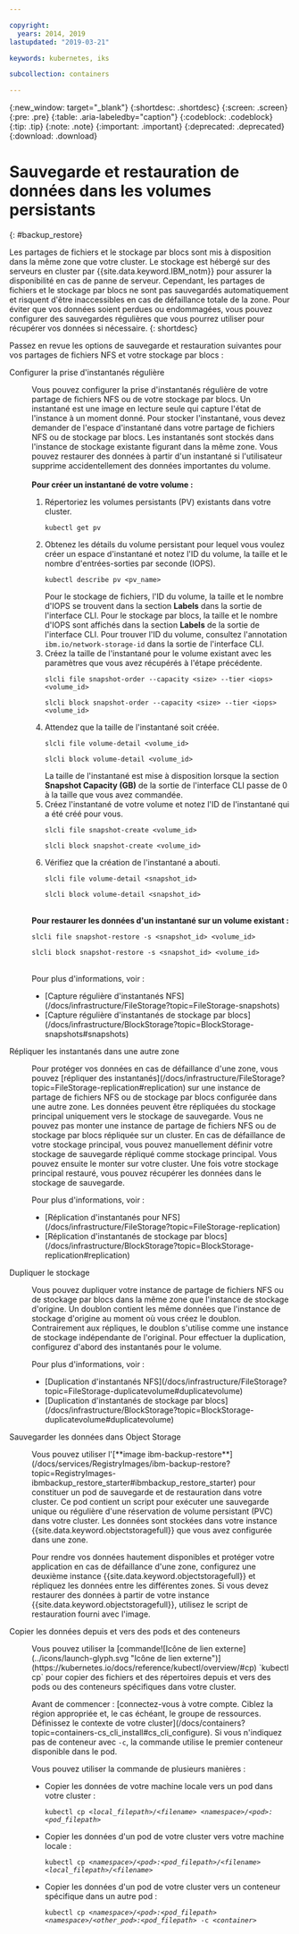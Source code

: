 ```yaml
---

copyright:
  years: 2014, 2019
lastupdated: "2019-03-21"

keywords: kubernetes, iks

subcollection: containers

---
```


{:new_window: target="_blank"}
{:shortdesc: .shortdesc}
{:screen: .screen}
{:pre: .pre}
{:table: .aria-labeledby="caption"}
{:codeblock: .codeblock}
{:tip: .tip}
{:note: .note}
{:important: .important}
{:deprecated: .deprecated}
{:download: .download}



# Sauvegarde et restauration de données dans les volumes persistants
{: #backup_restore}

Les partages de fichiers et le stockage par blocs sont mis à disposition dans la même zone que votre cluster. Le stockage est hébergé sur des serveurs en cluster par {{site.data.keyword.IBM_notm}} pour assurer la disponibilité en cas de panne de serveur. Cependant, les partages de fichiers et le stockage par blocs ne sont pas sauvegardés automatiquement et risquent d'être inaccessibles en cas de défaillance totale de la zone. Pour éviter que vos données soient perdues ou endommagées, vous pouvez configurer des sauvegardes régulières que vous pourrez utiliser pour récupérer vos données si nécessaire.
{: shortdesc}

Passez en revue les options de sauvegarde et restauration suivantes pour vos partages de fichiers NFS et votre stockage par blocs :

<dl>
  <dt>Configurer la prise d'instantanés régulière</dt>
  <dd><p>Vous pouvez configurer la prise d'instantanés régulière de votre partage de fichiers NFS ou de votre stockage par blocs. Un instantané est une image en lecture seule qui capture l'état de l'instance à un moment donné. Pour stocker l'instantané, vous devez demander de l'espace d'instantané dans votre partage de fichiers NFS ou de stockage par blocs. Les instantanés sont stockés dans l'instance de stockage existante figurant dans la même zone. Vous pouvez restaurer des données à partir d'un instantané si l'utilisateur supprime accidentellement des données importantes du volume. </br></br> <strong>Pour créer un instantané de votre volume :</strong><ol><li>Répertoriez les volumes persistants (PV) existants dans votre cluster. <pre class="pre"><code>kubectl get pv</code></pre></li><li>Obtenez les détails du volume persistant pour lequel vous voulez créer un espace d'instantané et notez l'ID du volume, la taille et le nombre d'entrées-sorties par seconde (IOPS). <pre class="pre"><code>kubectl describe pv &lt;pv_name&gt;</code></pre> Pour le stockage de fichiers, l'ID du volume, la taille et le nombre d'IOPS se trouvent dans la section <strong>Labels</strong> dans la sortie de l'interface CLI. Pour le stockage par blocs, la taille et le nombre d'IOPS sont affichés dans la section <strong>Labels</strong> de la sortie de l'interface CLI. Pour trouver l'ID du volume, consultez l'annotation <code>ibm.io/network-storage-id</code> dans la sortie de l'interface CLI. </li><li>Créez la taille de l'instantané pour le volume existant avec les paramètres que vous avez récupérés à l'étape précédente. <pre class="pre"><code>slcli file snapshot-order --capacity &lt;size&gt; --tier &lt;iops&gt; &lt;volume_id&gt;</code></pre><pre class="pre"><code>slcli block snapshot-order --capacity &lt;size&gt; --tier &lt;iops&gt; &lt;volume_id&gt;</code></pre></li><li>Attendez que la taille de l'instantané soit créée. <pre class="pre"><code>slcli file volume-detail &lt;volume_id&gt;</code></pre><pre class="pre"><code>slcli block volume-detail &lt;volume_id&gt;</code></pre>La taille de l'instantané est mise à disposition lorsque la section <strong>Snapshot Capacity (GB)</strong> de la sortie de l'interface CLI passe de 0 à la taille que vous avez commandée. </li><li>Créez l'instantané de votre volume et notez l'ID de l'instantané qui a été créé pour vous. <pre class="pre"><code>slcli file snapshot-create &lt;volume_id&gt;</code></pre><pre class="pre"><code>slcli block snapshot-create &lt;volume_id&gt;</code></pre></li><li>Vérifiez que la création de l'instantané a abouti. <pre class="pre"><code>slcli file volume-detail &lt;snapshot_id&gt;</code></pre><pre class="pre"><code>slcli block volume-detail &lt;snapshot_id&gt;</code></pre></li></ol></br><strong>Pour restaurer les données d'un instantané sur un volume existant : </strong><pre class="pre"><code>slcli file snapshot-restore -s &lt;snapshot_id&gt; &lt;volume_id&gt;</code></pre><pre class="pre"><code>slcli block snapshot-restore -s &lt;snapshot_id&gt; &lt;volume_id&gt;</code></pre></br>Pour plus d'informations, voir :<ul><li>[Capture régulière d'instantanés NFS](/docs/infrastructure/FileStorage?topic=FileStorage-snapshots)</li><li>[Capture régulière d'instantanés de stockage par blocs](/docs/infrastructure/BlockStorage?topic=BlockStorage-snapshots#snapshots)</li></ul></p></dd>
  <dt>Répliquer les instantanés dans une autre zone</dt>
 <dd><p>Pour protéger vos données en cas de défaillance d'une zone, vous pouvez [répliquer des instantanés](/docs/infrastructure/FileStorage?topic=FileStorage-replication#replication) sur une instance de partage de fichiers NFS ou de stockage par blocs configurée dans une autre zone. Les données peuvent être répliquées du stockage principal uniquement vers le stockage de sauvegarde. Vous ne pouvez pas monter une instance de partage de fichiers NFS ou de stockage par blocs répliquée sur un cluster. En cas de défaillance de votre stockage principal, vous pouvez manuellement définir votre stockage de sauvegarde répliqué comme stockage principal. Vous pouvez ensuite le monter sur votre cluster. Une fois votre stockage principal restauré, vous pouvez récupérer les données dans le stockage de sauvegarde.</p>
 <p>Pour plus d'informations, voir :<ul><li>[Réplication d'instantanés pour NFS](/docs/infrastructure/FileStorage?topic=FileStorage-replication)</li><li>[Réplication d'instantanés de stockage par blocs](/docs/infrastructure/BlockStorage?topic=BlockStorage-replication#replication)</li></ul></p></dd>
 <dt>Dupliquer le stockage</dt>
 <dd><p>Vous pouvez dupliquer votre instance de partage de fichiers NFS ou de stockage par blocs dans la même zone que l'instance de stockage d'origine. Un doublon contient les même données que l'instance de stockage d'origine au moment où vous créez le doublon. Contrairement aux répliques, le doublon s'utilise comme une instance de stockage indépendante de l'original. Pour effectuer la duplication, configurez d'abord des instantanés pour le volume.</p>
 <p>Pour plus d'informations, voir :<ul><li>[Duplication d'instantanés NFS](/docs/infrastructure/FileStorage?topic=FileStorage-duplicatevolume#duplicatevolume)</li><li>[Duplication d'instantanés de stockage par blocs](/docs/infrastructure/BlockStorage?topic=BlockStorage-duplicatevolume#duplicatevolume)</li></ul></p></dd>
  <dt>Sauvegarder les données dans Object Storage</dt>
  <dd><p>Vous pouvez utiliser l'[**image ibm-backup-restore**](/docs/services/RegistryImages/ibm-backup-restore?topic=RegistryImages-ibmbackup_restore_starter#ibmbackup_restore_starter) pour constituer un pod de sauvegarde et de restauration dans votre cluster. Ce pod contient un script pour exécuter une sauvegarde unique ou régulière d'une réservation de volume persistant (PVC) dans votre cluster. Les données sont stockées dans votre instance {{site.data.keyword.objectstoragefull}} que vous avez configurée dans une zone.</p>
  <p>Pour rendre vos données hautement disponibles et protéger votre application en cas de défaillance d'une zone, configurez une deuxième instance {{site.data.keyword.objectstoragefull}} et répliquez les données entre les différentes zones. Si vous devez restaurer des données à partir de votre instance {{site.data.keyword.objectstoragefull}}, utilisez le script de restauration fourni avec l'image.</p></dd>
<dt>Copier les données depuis et vers des pods et des conteneurs</dt>
<dd><p>Vous pouvez utiliser la [commande![Icône de lien externe](../icons/launch-glyph.svg "Icône de lien externe")](https://kubernetes.io/docs/reference/kubectl/overview/#cp) `kubectl cp` pour copier des fichiers et des répertoires depuis et vers des pods ou des conteneurs spécifiques dans votre cluster.</p>
<p>Avant de commencer : [connectez-vous à votre compte. Ciblez la région appropriée et, le cas échéant, le groupe de ressources. Définissez le contexte de votre cluster](/docs/containers?topic=containers-cs_cli_install#cs_cli_configure). Si vous n'indiquez pas de conteneur avec <code>-c</code>, la commande utilise le premier conteneur disponible dans le pod.</p>
<p>Vous pouvez utiliser la commande de plusieurs manières :</p>
<ul>
<li>Copier les données de votre machine locale vers un pod dans votre cluster : <pre class="pre"><code>kubectl cp <var>&lt;local_filepath&gt;/&lt;filename&gt;</var> <var>&lt;namespace&gt;/&lt;pod&gt;:&lt;pod_filepath&gt;</var></code></pre></li>
<li>Copier les données d'un pod de votre cluster vers votre machine locale : <pre class="pre"><code>kubectl cp <var>&lt;namespace&gt;/&lt;pod&gt;:&lt;pod_filepath&gt;/&lt;filename&gt;</var> <var>&lt;local_filepath&gt;/&lt;filename&gt;</var></code></pre></li>
<li>Copier les données d'un pod de votre cluster vers un conteneur spécifique dans un autre pod : <pre class="pre"><code>kubectl cp <var>&lt;namespace&gt;/&lt;pod&gt;:&lt;pod_filepath&gt;</var> <var>&lt;namespace&gt;/&lt;other_pod&gt;:&lt;pod_filepath&gt;</var> -c <var>&lt;container></var></code></pre></li>
</ul></dd>
  </dl>
